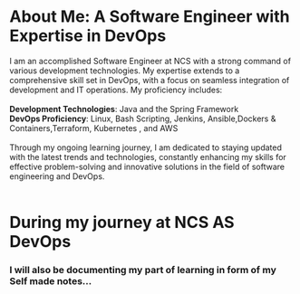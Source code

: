 # About Me: A Software Engineer with Expertise in DevOps<br>
I am an accomplished Software Engineer at NCS with a strong command of various development technologies. My expertise extends to a comprehensive skill set in DevOps, with a focus on seamless integration of development and IT operations. My proficiency includes:<br>
<br>
**Development Technologies**: Java and the Spring Framework<br>
**DevOps Proficiency**: Linux, Bash Scripting, Jenkins, Ansible,Dockers & Containers,Terraform, Kubernetes , and AWS<br>
<br>
Through my ongoing learning journey, I am dedicated to staying updated with the latest trends and technologies, constantly enhancing my skills for effective problem-solving and innovative solutions in the field of software engineering and DevOps.<br>
<br>

# During my journey at NCS AS DevOps
<H3>I will also be documenting my part of learning in form of my Self made notes...</H3>
